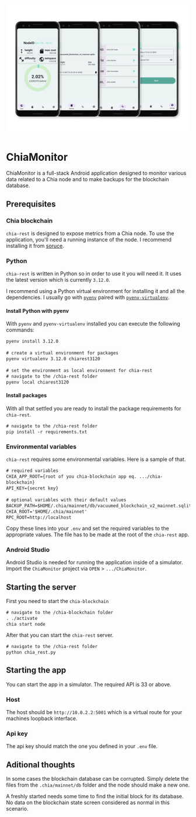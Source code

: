 ![ChiaMonitor Preview](assets/chiamonitor.png)

# ChiaMonitor

ChiaMonitor is a full-stack Android application designed to monitor various
data related to a Chia node and to make backups for the blockchain database.


## Prerequisites

### Chia blockchain

`chia-rest` is designed to expose metrics from a Chia node. To use the
application, you'll need a running instance of the node. I recommend installing
it from [soruce](https://docs.chia.net/installation/#from-source).

### Python

`chia-rest` is written in Python so in order to use it you will need it. It uses the latest version which is currently `3.12.0`.

I recommend using a Python virtual environment for installing it and all the dependencies. I usually go with [`pyenv`](https://github.com/pyenv/pyenv) paired with [`pyenv-virtualenv`](https://github.com/pyenv/pyenv-virtualenv).

#### Install Python with pyenv

With `pyenv` and `pyenv-virtualenv` installed you can execute the following commands:

```
pyenv install 3.12.0

# create a virtual environment for packages
pyenv virtualenv 3.12.0 chiarest3120

# set the environment as local environment for chia-rest
# navigate to the /chia-rest folder
pyenv local chiarest3120 
```

#### Install packages

With all that settled you are ready to install the package requirements for `chia-rest`.

```
# navigate to the /chia-rest folder
pip install -r requirements.txt
```

### Environmental variables

`chia-rest` requires some environmental variables.
Here is a sample of that.

```
# required variables
CHIA_APP_ROOT={root of you chia-blockchain app eq. .../chia-blockchain}
API_KEY={secret key}

# optional variables with their default values
BACKUP_PATH=$HOME/.chia/mainnet/db/vacuumed_blockchain_v2_mainnet.sqlite
CHIA_ROOT='$HOME/.chia/mainnet'
RPC_ROOT=http://localhost
```

Copy these lines into your `.env` and set the required variables to the appropriate values.
The file has to be made at the root of the `chia-rest` app.

### Android Studio

Android Studio is needed for running the application inside of a simulator. Import the `ChiaMonitor` project via `OPEN` > `.../ChiaMonitor`.

## Starting the server

First you need to start the `chia-blockchain`

```
# navigate to the /chia-blockchain folder
. ./activate
chia start node
```

After that you can start the `chia-rest` server.

```
# navigate to the /chia-rest folder
python chia_rest.py
```

## Starting the app

You can start the app in a simulator. The required API is 33 or above.

### Host

The host should be `http://10.0.2.2:5001` which is a virtual route for your machines loopback interface.


### Api key

The api key should match the one you defined in your `.env` file.


## Aditional thoughts

In some cases the blockchain database can be corrupted. Simply delete the files
from the `.chia/mainnet/db` folder and the node should make a new one.

A freshly started needs some time to find the initial block for its database.
No data on the blockchain state screen considered as normal in this scenario.
